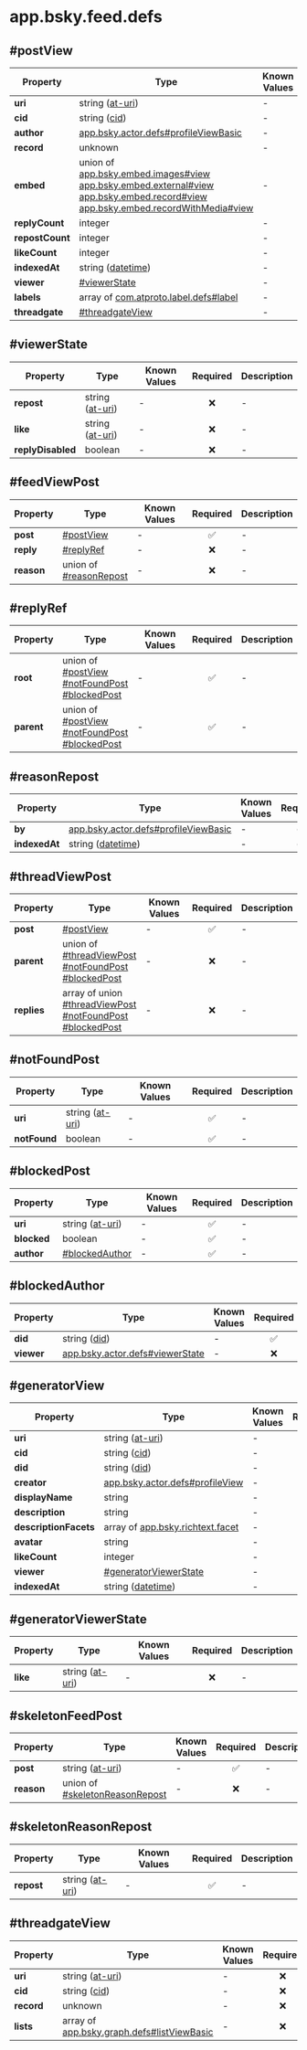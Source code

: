 # app.bsky.feed.defs

## #postView

| Property | Type | Known Values | Required | Description |
| --- | --- | --- | :---: | --- |
| **uri** | string ([at-uri](https://atproto.com/specs/at-uri-scheme)) | - | ✅ | - |
| **cid** | string ([cid](https://atproto.com/specs/repository#cid-formats)) | - | ✅ | - |
| **author** | [app.bsky.actor.defs#profileViewBasic](../../../../lexiconsapp/bsky/actor/defs.md#profileviewbasic) | - | ✅ | - |
| **record** | unknown | - | ✅ | - |
| **embed** | union of <br>[app.bsky.embed.images#view](../../../../lexiconsapp/bsky/embed/images.md#view)<br>[app.bsky.embed.external#view](../../../../lexiconsapp/bsky/embed/external.md#view)<br>[app.bsky.embed.record#view](../../../../lexiconsapp/bsky/embed/record.md#view)<br>[app.bsky.embed.recordWithMedia#view](../../../../lexiconsapp/bsky/embed/recordWithMedia.md#view) | - | ❌ | - |
| **replyCount** | integer | - | ❌ | - |
| **repostCount** | integer | - | ❌ | - |
| **likeCount** | integer | - | ❌ | - |
| **indexedAt** | string ([datetime](https://atproto.com/specs/lexicon#datetime)) | - | ✅ | - |
| **viewer** | [#viewerState](#viewerstate) | - | ❌ | - |
| **labels** | array of [com.atproto.label.defs#label](../../../../lexiconscom/atproto/label/defs.md#label) | - | ❌ | - |
| **threadgate** | [#threadgateView](#threadgateview) | - | ❌ | - |

## #viewerState

| Property | Type | Known Values | Required | Description |
| --- | --- | --- | :---: | --- |
| **repost** | string ([at-uri](https://atproto.com/specs/at-uri-scheme)) | - | ❌ | - |
| **like** | string ([at-uri](https://atproto.com/specs/at-uri-scheme)) | - | ❌ | - |
| **replyDisabled** | boolean | - | ❌ | - |

## #feedViewPost

| Property | Type | Known Values | Required | Description |
| --- | --- | --- | :---: | --- |
| **post** | [#postView](#postview) | - | ✅ | - |
| **reply** | [#replyRef](#replyref) | - | ❌ | - |
| **reason** | union of <br>[#reasonRepost](#reasonrepost) | - | ❌ | - |

## #replyRef

| Property | Type | Known Values | Required | Description |
| --- | --- | --- | :---: | --- |
| **root** | union of <br>[#postView](#postview)<br>[#notFoundPost](#notfoundpost)<br>[#blockedPost](#blockedpost) | - | ✅ | - |
| **parent** | union of <br>[#postView](#postview)<br>[#notFoundPost](#notfoundpost)<br>[#blockedPost](#blockedpost) | - | ✅ | - |

## #reasonRepost

| Property | Type | Known Values | Required | Description |
| --- | --- | --- | :---: | --- |
| **by** | [app.bsky.actor.defs#profileViewBasic](../../../../lexiconsapp/bsky/actor/defs.md#profileviewbasic) | - | ✅ | - |
| **indexedAt** | string ([datetime](https://atproto.com/specs/lexicon#datetime)) | - | ✅ | - |

## #threadViewPost

| Property | Type | Known Values | Required | Description |
| --- | --- | --- | :---: | --- |
| **post** | [#postView](#postview) | - | ✅ | - |
| **parent** | union of <br>[#threadViewPost](#threadviewpost)<br>[#notFoundPost](#notfoundpost)<br>[#blockedPost](#blockedpost) | - | ❌ | - |
| **replies** | array of union<br>[#threadViewPost](#threadviewpost)<br>[#notFoundPost](#notfoundpost)<br>[#blockedPost](#blockedpost) | - | ❌ | - |

## #notFoundPost

| Property | Type | Known Values | Required | Description |
| --- | --- | --- | :---: | --- |
| **uri** | string ([at-uri](https://atproto.com/specs/at-uri-scheme)) | - | ✅ | - |
| **notFound** | boolean | - | ✅ | - |

## #blockedPost

| Property | Type | Known Values | Required | Description |
| --- | --- | --- | :---: | --- |
| **uri** | string ([at-uri](https://atproto.com/specs/at-uri-scheme)) | - | ✅ | - |
| **blocked** | boolean | - | ✅ | - |
| **author** | [#blockedAuthor](#blockedauthor) | - | ✅ | - |

## #blockedAuthor

| Property | Type | Known Values | Required | Description |
| --- | --- | --- | :---: | --- |
| **did** | string ([did](https://atproto.com/specs/did)) | - | ✅ | - |
| **viewer** | [app.bsky.actor.defs#viewerState](../../../../lexiconsapp/bsky/actor/defs.md#viewerstate) | - | ❌ | - |

## #generatorView

| Property | Type | Known Values | Required | Description |
| --- | --- | --- | :---: | --- |
| **uri** | string ([at-uri](https://atproto.com/specs/at-uri-scheme)) | - | ✅ | - |
| **cid** | string ([cid](https://atproto.com/specs/repository#cid-formats)) | - | ✅ | - |
| **did** | string ([did](https://atproto.com/specs/did)) | - | ✅ | - |
| **creator** | [app.bsky.actor.defs#profileView](../../../../lexiconsapp/bsky/actor/defs.md#profileview) | - | ✅ | - |
| **displayName** | string | - | ✅ | - |
| **description** | string | - | ❌ | - |
| **descriptionFacets** | array of [app.bsky.richtext.facet](../../../../lexiconsapp/bsky/richtext/facet.md#app.bsky.richtext.facet) | - | ❌ | - |
| **avatar** | string | - | ❌ | - |
| **likeCount** | integer | - | ❌ | - |
| **viewer** | [#generatorViewerState](#generatorviewerstate) | - | ❌ | - |
| **indexedAt** | string ([datetime](https://atproto.com/specs/lexicon#datetime)) | - | ✅ | - |

## #generatorViewerState

| Property | Type | Known Values | Required | Description |
| --- | --- | --- | :---: | --- |
| **like** | string ([at-uri](https://atproto.com/specs/at-uri-scheme)) | - | ❌ | - |

## #skeletonFeedPost

| Property | Type | Known Values | Required | Description |
| --- | --- | --- | :---: | --- |
| **post** | string ([at-uri](https://atproto.com/specs/at-uri-scheme)) | - | ✅ | - |
| **reason** | union of <br>[#skeletonReasonRepost](#skeletonreasonrepost) | - | ❌ | - |

## #skeletonReasonRepost

| Property | Type | Known Values | Required | Description |
| --- | --- | --- | :---: | --- |
| **repost** | string ([at-uri](https://atproto.com/specs/at-uri-scheme)) | - | ✅ | - |

## #threadgateView

| Property | Type | Known Values | Required | Description |
| --- | --- | --- | :---: | --- |
| **uri** | string ([at-uri](https://atproto.com/specs/at-uri-scheme)) | - | ❌ | - |
| **cid** | string ([cid](https://atproto.com/specs/repository#cid-formats)) | - | ❌ | - |
| **record** | unknown | - | ❌ | - |
| **lists** | array of [app.bsky.graph.defs#listViewBasic](../../../../lexiconsapp/bsky/graph/defs.md#listviewbasic) | - | ❌ | - |
